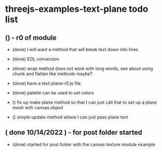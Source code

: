 # threejs-examples-text-plane todo list

## () - r0 of module
* (done) I will want a method that will break text down into lines
* (done) EOL conversion
* (done) wrap method does not work with long words, see about using chunk and flatten like methods maybe?
* (done) have a text-plane-r0.js file
* (done) palette can be used to set colors

* () fix up make plane method so that I can just call that to set up a plane mesh with canvas object 
* () simple update method where I can just pass plane text


## ( done 10/14/2022 ) - for post folder started
* (done) started for post folder with the canvas texture module example
